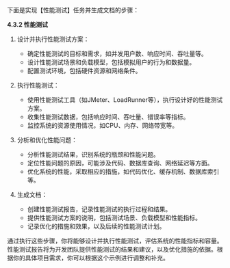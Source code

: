 下面是实现【性能测试】任务并生成文档的步骤：

**4.3.2 性能测试**

1. 设计并执行性能测试方案：

   - 确定性能测试的目标和需求，如并发用户数、响应时间、吞吐量等。
   - 设计性能测试场景和负载模型，包括模拟用户的行为和数据量。
   - 配置测试环境，包括硬件资源和网络条件。

2. 执行性能测试：

   - 使用性能测试工具（如JMeter、LoadRunner等），执行设计好的性能测试方案。
   - 收集性能测试数据，包括响应时间、吞吐量、错误率等指标。
   - 监控系统的资源使用情况，如CPU、内存、网络带宽等。

3. 分析和优化性能问题：

   - 分析性能测试结果，识别系统的瓶颈和性能问题。
   - 定位性能问题的原因，可能涉及代码、数据库查询、网络延迟等方面。
   - 优化系统的性能，采取相应的措施，如代码优化、缓存机制、数据库索引等。

4. 生成文档：

   - 创建性能测试报告，记录性能测试的执行过程和结果。
   - 提供性能测试方案的说明，包括测试场景、负载模型和性能指标。
   - 记录优化的措施和效果，以及后续的性能测试计划。

通过执行这些步骤，你将能够设计并执行性能测试，评估系统的性能指标和容量。性能测试报告将为开发团队提供性能测试的结果和建议，以及优化措施的依据。根据你的具体项目需求，你可以根据这个示例进行调整和补充。
